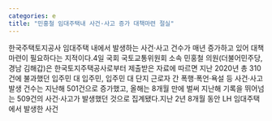 ```yaml
---
categories: e
title: "민홍철 임대주택내 사건·사고 증가 대책마련 절실"
---
```

한국주택토지공사 임대주택 내에서 발생하는 사건·사고 건수가 매년 증가하고 있어 대책 마련이 필요하다는 지적이다.4일 국회 국토교통위원회 소속 민홍철 의원(더불어민주당, 경남 김해갑)은 한국토지주택공사로부터 제출받은 자료에 따르면 지난 2020년 총 310건에 불과했던 입주민 대 입주민, 입주민 대 단지 근로자 간 폭행·폭언·욕설 등 사건·사고 발생 건수는 지난해 501건으로 증가했고, 올해는 8개월 만에 벌써 지난해 기록을 뛰어넘는 509건의 사건·사고가 발생했던 것으로 집계됐다.지난 2년 8개월 동안 LH 임대주택에서 발생한 사건
